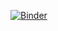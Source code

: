 [![Binder](https://mybinder.org/badge_logo.svg)](https://mybinder.org/v2/gh/guilhermebferreira/tryJupyterLab/master)